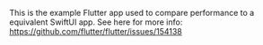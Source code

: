 This is the example Flutter app used to compare performance to a equivalent SwiftUI app. 
See here for more info: https://github.com/flutter/flutter/issues/154138